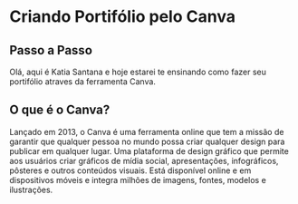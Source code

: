 # Criando Portifólio pelo Canva
## Passo a Passo



Olá, aqui é Katia Santana e hoje estarei te ensinando como fazer seu portifólio atraves da ferramenta Canva. 

## O que é o Canva?

Lançado em 2013, o Canva é uma ferramenta online que tem a missão de garantir que qualquer pessoa no mundo possa criar qualquer design para publicar em qualquer lugar.
Uma plataforma de design gráfico que permite aos usuários criar gráficos de mídia social, apresentações, infográficos, pôsteres e outros conteúdos visuais. Está disponível online e em dispositivos móveis e integra milhões de imagens, fontes, modelos e ilustrações.
